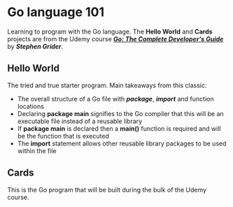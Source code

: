 # Go language 101
Learning to program with the Go language. The **Hello World** and **Cards** projects are 
from the Udemy course [***Go: The Complete Developer's Guide***](https://www.udemy.com/share/101Xzy3@sLnIUzctBBQGBPVAGtwXSNuUSUeJvsDT7YT1srtaIuiuyQttgpAoZWFCMkoKc92I/) by ***Stephen Grider***.  
## Hello World
The tried and true starter program. Main takeaways from this classic:
- The overall structure of a Go file with ***package***, ***import*** and function locations
- Declaring **package main** signifies to the Go compiler that this will be an executable file
  instead of a reusable library
- If **package main** is declared then a **main()** function is required and will be the function
  that is executed
- The **import** statement allows other reusable library packages to be used within the file
## Cards
This is the Go program that will be built during the bulk of the Udemy course.